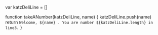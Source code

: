  var katzDeliLine = []
 

function takeANumber(katzDeliLine, name) {
  katzDeliLine.push(name)
  return `Welcome, ${name} . You are number ${katzDeliLine.length} in line3.`
}
